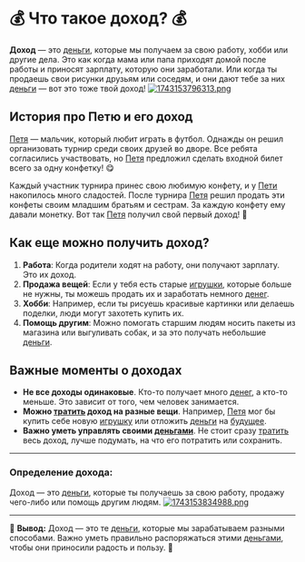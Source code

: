 # 💰 Что такое доход? 💰

**Доход** — это [деньги](budget.md), которые мы получаем за свою работу, хобби или другие дела. Это как когда мама или папа приходят домой после работы и приносят зарплату, которую они заработали. Или когда ты продаешь свои рисунки друзьям или соседям, и они дают тебе за них [деньги](budget.md) — вот это тоже твой доход!
[![1743153796313.png](https://i.postimg.cc/zBsD6JrQ/1743153796313.png)](https://postimg.cc/N9xwrvL8)
## История про Петю и его доход

[Петя](investments.md) — мальчик, который любит играть в футбол. Однажды он решил организовать турнир среди своих друзей во дворе. Все ребята согласились участвовать, но [Петя](investments.md) предложил сделать входной билет всего за одну конфетку! 😋

Каждый участник турнира принес свою любимую конфету, и у [Пети](investments.md) накопилось много сладостей. После турнира [Петя](investments.md) решил продать эти конфеты своим младшим братьям и сестрам. За каждую конфету ему давали монетку. Вот так [Петя](investments.md) получил свой первый доход! 🎉

## Как еще можно получить доход?

1. **Работа**: Когда родители ходят на работу, они получают зарплату. Это их доход.
2. **Продажа вещей**: Если у тебя есть старые [игрушки](saving_goals.md), которые больше не нужны, ты можешь продать их и заработать немного [денег](budget.md).
3. **Хобби**: Например, если ты рисуешь красивые картинки или делаешь поделки, люди могут захотеть купить их.
4. **Помощь другим**: Можно помогать старшим людям носить пакеты из магазина или выгуливать собак, и за это получать небольшие [деньги](budget.md).

## Важные моменты о доходах

- **Не все доходы одинаковые**. Кто-то получает много [денег](budget.md), а кто-то меньше. Это зависит от того, чем человек занимается.
- **Можно [тратить](budget.md) доход на разные вещи**. Например, [Петя](investments.md) мог бы купить себе новую [игрушку](saving_goals.md) или отложить [деньги](budget.md) на [будущее](financial_literacy.md).
- **Важно уметь управлять своими [деньгами](budget.md)**. Не стоит сразу [тратить](budget.md) весь доход, лучше подумать, на что его потратить или сохранить.

---

### Определение дохода:
Доход — это [деньги](budget.md), которые ты получаешь за свою работу, продажу чего-либо или помощь другим людям.
[![1743153834988.png](https://i.postimg.cc/g2gzdyp8/1743153834988.png)](https://postimg.cc/68GJfvyp)

---

📌 **Вывод:** Доход — это те [деньги](budget.md), которые мы зарабатываем разными способами. Важно уметь правильно распоряжаться этими [деньгами](budget.md), чтобы они приносили радость и пользу. 🚀